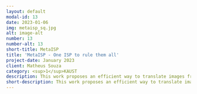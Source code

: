 ```yaml
---
layout: default
modal-id: 13
date: 2023-01-06
img: metaisp_sq.jpg
alt: image-alt
number: 13
number-alt: 13 
short-title: MetaISP
title: 'MetaISP - One ISP to rule them all'
project-date: January 2023
client: Matheus Souza
category: <sup>1</sup>KAUST
description: This work proposes an efficient way to translate images from one smartphone camera to three different appearances, allowing the users to select different color aesthetics using the same device.
short-description: This work proposes an efficient way to translate images from one smartphone camera to three different appearances
---
```

